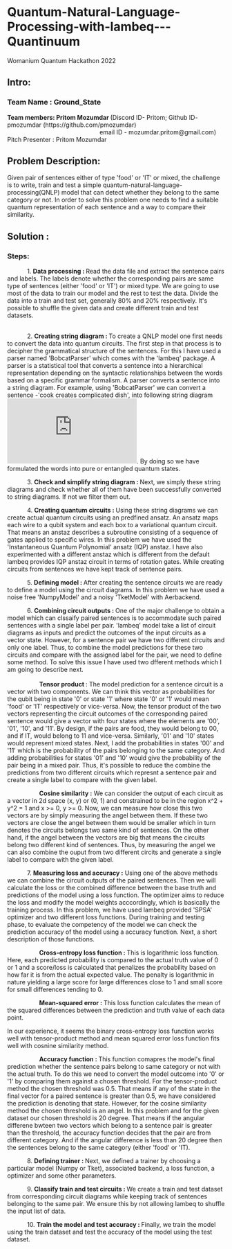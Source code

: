 # Quantum-Natural-Language-Processing-with-lambeq---Quantinuum
Womanium Quantum Hackathon 2022

<h2> Intro: </h2>
<h3>Team Name : Ground_State </h3>
<strong>Team members: Pritom Mozumdar </strong>(Discord ID- Pritom; Github ID- pmozumdar (https://github.com/pmozumdar)<br> 
            &emsp;&emsp;&emsp;&emsp;&emsp;&emsp;&emsp;&emsp;&emsp;&emsp;&emsp;&emsp;&emsp;&emsp;&emsp; email ID - mozumdar.pritom@gmail.com)<br>
 Pitch Presenter : Pritom Mozumdar <br>

<h2> Problem Description:</h2> Given pair of sentences either of type 'food' or 'IT' or mixed, the challenge is to write, train and test a simple quantum-natural-language-processing(QNLP) model that can detect whether they belong to the same category or not. In order to solve this problem
one needs to find a suitable quantum representation of each sentence and a way to compare their similarity. <br>

<h2>Solution :</h2>
<h3>Steps:</h3>
&emsp;&emsp;&emsp; 1. <strong> Data processing : </strong>Read the data file and extract the sentence pairs and labels. The labels denote whether the corresponding pairs are same type of sentences (either 'food' or 'IT') or mixed type. We are going to use most of the data to train our model and the rest to test the data. Divide the data into a train and test set, generally 80% and 20% respectively. It's possible to shuffle the given data and create different train and test datasets. <br><br>

&emsp;&emsp;&emsp; 2. <strong> Creating string diagram : </strong>To create a QNLP model one first needs to convert the data into quantum circuits. The first step in that process is to decipher the grammatical structure of the sentences. For this I have used a parser named 'BobcatParser' which comes with the 'lambeq' package. A parser is a statistical tool that converts a sentence into a hierarchical representation depending on the syntactic relationships between the words based on a specific grammar formalism. A parser converts a sentence into a string diagram. For example, using 'BobcatParser' we can convert a sentence -'cook creates complicated dish', into following string diagram ![plot](https://github.com/pmozumdar/Quantum-Natural-Language-Processing-with-lambeq---Quantinuum/blob/main/sentence_diagram.pdf ). By doing so we have formulated the words into pure or entangled quantum states.<br>

&emsp;&emsp;&emsp; 3. <strong> Check and simplify string diagram : </strong>Next, we simply these string diagrams and check whether all of them have been successfully converted to string diagrams. If not we filter them out. <br>

&emsp;&emsp;&emsp; 4. <strong> Creating quantum circuits  : </strong>Using these string diagrams we can create actual quantum circuits using an predfined ansatz. An ansatz maps each wire to a qubit system and each box to a variational quantum circuit. That means an anstaz describes a subroutine consisting of a sequence of gates applied to specific wires. In this problem we have used the 'Instantaneous Quantum Polynomial' ansatz (IQP) anstaz. I have also experimented with a different anstaz which is different from the default lambeq provides IQP anstaz circuit in terms of rotation gates. While creating circuits from sentences we have kept track of sentence pairs. <br>

&emsp;&emsp;&emsp; 5. <strong> Defining model : </strong>After creating the sentence circuits we are ready to define a model using the circuit diagrams. In this problem we have used a noise free 'NumpyModel' and a noisy 'TketModel' with Aerbackend.  <br>

&emsp;&emsp;&emsp; 6. <strong> Combining circuit outputs : </strong>One of the major challenge to obtain a model which can clssaify paired sentences is to accommodate such paired sentences with a single label per pair. 'lambeq' model take a list of circuit diagrams as inputs and predict the outcomes of the input circuits as a vector state. However, for a sentence pair we have two different circuits and only one label. Thus, to combine the model predictions for these two circuits and compare with the assigned label for the pair, we need to define some method. To solve this issue I have used two dfferent methods which I am going to describe next. <br> <br>
&emsp;&emsp;&emsp;&emsp;&emsp; <strong> Tensor product </strong> :  The model prediction for a sentence circuit is a vector with two components. We can think this vector as probabilities for the qubit being in state '0' or state '1' where state  '0' or '1' would mean 'food' or 'IT' respectively or vice-versa. Now, the tensor product of the two vectors representing the circuit outcomes of the corresponding paired sentence would give a vector with four states where the elements are '00', '01', '10', and '11'. By design, if the pairs are food, they would belong to 00, and if IT, would belong to 11 and vice-versa. Similarly, '01' and '10' states would represent mixed states. Next, I add the probabilities in states '00' and '11' which is the probability of the pairs belonging to the same category. And adding probabilities for states '01' and '10' would give the probability of the pair being in a mixed pair. Thus, it's possible to reduce the combine the predictions from two different circuits which represnt a sentence pair and create a single label to compare with the given label.<br>

&emsp;&emsp;&emsp;&emsp;&emsp; <strong> Cosine similarity :</strong>  We can consider the output of each circuit as a vector in 2d space (x, y) or (0, 1)  and constrained to be in the region x^2 + y^2 = 1 and x >= 0, y >= 0. Now, we can measure how close this two vectors are by simply measuring the angel between them. If these two vectors are close the angel between them would be smaller which in turn denotes the circuits belongs two same kind of sentences. On the other hand, if the angel between the vectors are big that means the circuits belong two different kind of sentences. Thus, by measuring the angel we can also combine the ouput from two different circits and generate a single label to compare with the given label. <br>

&emsp;&emsp;&emsp; 7. <strong> Measuring loss and accuracy :</strong> Using one of the above methods we can combine the circuit outputs of the paired sentences. Then we will calculate the loss or the combined difference between the base truth and predictions of the model using a loss function. The optimizer aims to reduce the loss and modify the model weights acccordingly, which is basically the training process. In this problem, we have used lambeq provided 'SPSA' optimizer and two different loss functions. During training and testing phase, to evaluate the competency of the model we can check the prediction accuracy of the model using a accuracy function. Next, a short description of those functions. <br>

&emsp;&emsp;&emsp;&emsp;&emsp; <strong> Cross-entropy loss function : </strong> This is logarithmic loss function. Here, each predicted probability is compared to the actual truth value of 0 or 1 and a score/loss is calculated that penalizes the probability based on how far it is from the actual expected value. The penalty is logarithmic in nature yielding a large score for large differences close to 1 and small score for small differences tending to 0. <br>

&emsp;&emsp;&emsp;&emsp;&emsp; <strong> Mean-squared error : </strong> This loss function calculates the mean of the squared differences between the prediction and truth value of each data point. <br>

In our experience, it seems the binary cross-entropy loss function works well with tensor-product method and mean squared error loss function fits well with cosnine similarity method. <br> 

&emsp;&emsp;&emsp;&emsp;&emsp; <strong> Accuracy function : </strong> This function comapres the model's final prediction whether the sentence pairs belong to same category or not with the actual truth. To do this we need to convert the model outcome into '0' or '1' by comparing them against a chosen threshold. For the tensor-product method the chosen threshold was 0.5. That means if any of the state in the  final vector for a paired sentence is greater than 0.5, we have considered the prediction is denoting that state. However, for the cosine similarity method the chosen threshold is an angel. In this problem and for the given dataset our chosen threshold is 20 degree. That means if the angular differene bwteen two vectors which belong to a sentence pair is greater than the threshold, the accuracy function decides that the pair are from different category. And if the angular difference is less than 20 degree then  the sentences belong to the same category (either 'food' or 'IT). <br>

&emsp;&emsp;&emsp; 8. <strong> Defining trainer : </strong>Next, we defined a trainer by choosing a particular model (Numpy or Tket), associated backend, a loss function, a optimizer and some other parameters. <br>

&emsp;&emsp;&emsp; 9. <strong> Classify train and test circuits : </strong>We create a train and test dataset from corresponding circuit diagrams while keeping track of sentences belonging to the same pair. We ensure this by not allowing lambeq to shuffle the input list of data. <br>

&emsp;&emsp;&emsp; 10. <strong>  Train the model and test accuracy : </strong>Finally, we train the model using the train dataset and test the accuracy of the model using the test dataset. <br>
